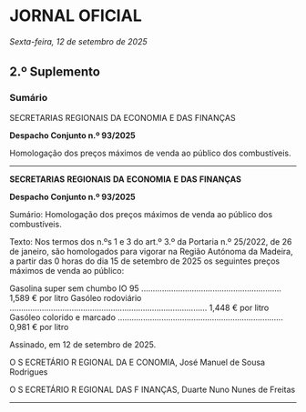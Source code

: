 # JORNAL OFICIAL

###### Sexta-feira, 12 de setembro de 2025

## **2.º Suplemento**

### **Sumário**

SECRETARIAS REGIONAIS DA ECONOMIA E DAS FINANÇAS

**Despacho Conjunto n.º 93/2025**

Homologação dos preços máximos de venda ao público dos combustíveis.




---

**SECRETARIAS** **REGIONAIS** **DA** **ECONOMIA** **E** **DAS** **FINANÇAS**


**Despacho Conjunto n.º 93/2025**


Sumário:
Homologação dos preços máximos de venda ao público dos combustíveis.

Texto:
Nos termos dos n.ºs 1 e 3 do art.º 3.º da Portaria n.º 25/2022, de 26 de janeiro, são homologados para vigorar na Região
Autónoma da Madeira, a partir das 0 horas do dia 15 de setembro de 2025 os seguintes preços máximos de venda ao público:


Gasolina super sem chumbo IO 95 ............................................................. 1,589 € por litro
Gasóleo rodoviário ...................................................................................... 1,448 € por litro
Gasóleo colorido e marcado ........................................................................ 0,981 € por litro

Assinado, em 12 de setembro de 2025.

O S ECRETÁRIO R EGIONAL DA E CONOMIA, José Manuel de Sousa Rodrigues

O S ECRETÁRIO R EGIONAL DAS F INANÇAS, Duarte Nuno Nunes de Freitas




---
